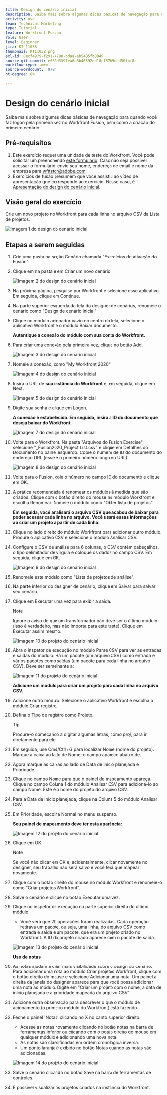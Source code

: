 ```yaml
---
title: Design do cenário inicial
description: Saiba mais sobre algumas dicas básicas de navegação para quando você faz logon pela primeira vez no Workfront Fusion, bem como a criação do primeiro cenário.
activity: use
team: Technical Marketing
type: Tutorial
feature: Workfront Fusion
role: User
level: Beginner
jira: KT-11038
thumbnail: KT11038.png
exl-id: 8ecf4979-f291-4788-bdaa-ab5485fb0849
source-git-commit: e639d3391ea6a8b46592dd18cf57b9eed50fbf8c
workflow-type: tm+mt
source-wordcount: '978'
ht-degree: 0%

---
```


# Design do cenário inicial

Saiba mais sobre algumas dicas básicas de navegação para quando você faz logon pela primeira vez no Workfront Fusion, bem como a criação do primeiro cenário.

## Pré-requisitos

1. Este exercício requer uma unidade de teste do Workfront. Você pode solicitar um preenchendo [este formulário](https://forms.office.com/r/f1J8HRGrNY). Caso não seja possível acessar o formulário, envie seu nome, endereço de email e nome da empresa para wfttstdr@adobe.com.
1. Exercícios de fusão presumem que você assistiu ao vídeo de apresentação que corresponde ao exercício. Nesse caso, é [Apresentação do design do cenário inicial](https://experienceleague.adobe.com/docs/workfront-learn/tutorials-workfront/fusion/understand-the-basics/initial-scenario-design-walkthrough.html?lang=en).


## Visão geral do exercício

Crie um novo projeto no Workfront para cada linha no arquivo CSV da Lista de projetos.

![Imagem 1 do design do cenário inicial](../12-exercises/assets/initial-scenario-design-1.png)

## Etapas a serem seguidas

1. Crie uma pasta na seção Cenário chamada &quot;Exercícios de ativação do Fusion&quot;.
1. Clique em na pasta e em Criar um novo cenário.

   ![Imagem 2 do design do cenário inicial](../12-exercises/assets/initial-scenario-design-2.png)

1. Na próxima página, pesquise por Workfront e selecione esse aplicativo. Em seguida, clique em Continue.
1. Na parte superior esquerda da tela do designer de cenários, renomeie o cenário como &quot;Design de cenário inicial&quot;
1. Clique no módulo acionador vazio no centro da tela, selecione o aplicativo Workfront e o módulo Baixar documento.

   **Autentique a conexão do módulo com sua conta do Workfront.**

1. Para criar uma conexão pela primeira vez, clique no botão Add.

   ![Imagem 3 do design do cenário inicial](../12-exercises/assets/initial-scenario-design-3.png)

1. Nomeie a conexão, como &quot;My Workfront 2020&quot;

   ![Imagem 4 do design do cenário inicial](../12-exercises/assets/initial-scenario-design-4.png)

1. Insira o URL de **sua instância do Workfront** e, em seguida, clique em Next.

   ![Imagem 5 do design do cenário inicial](../12-exercises/assets/initial-scenario-design-5.png)

1. Digite sua senha e clique em Logon.

   **A conexão é estabelecida. Em seguida, insira a ID do documento que deseja baixar do Workfront.**

   ![Imagem 7 do design do cenário inicial](../12-exercises/assets/initial-scenario-design-7.png)

1. Volte para o Workfront. Na pasta &quot;Arquivos do Fusion Exercise&quot;, selecione &quot;_Fusion2020_Project List.csv&quot; e clique em Detalhes do Documento no painel esquerdo. Copie o número de ID do documento do endereço URL (esse é o primeiro número longo no URL).

   ![Imagem 8 do design do cenário inicial](../12-exercises/assets/initial-scenario-design-8.png)

1. Volte para o Fusion, cole o número no campo ID do documento e clique em OK.
1. A prática recomendada é renomear os módulos à medida que são criados. Clique com o botão direito do mouse no módulo Workfront e escolha Renomear. Nomeie o módulo como &quot;Obter lista de projetos&quot;.

   **Em seguida, você analisará o arquivo CSV que acabou de baixar para poder acessar cada linha no arquivo. Você usará essas informações ao criar um projeto a partir de cada linha.**

1. Clique no lado direito do módulo Workfront para adicionar outro módulo. Procure o aplicativo CSV e selecione o módulo Analisar CSV.
1. Configure o CSV de análise para 6 colunas, o CSV contém cabeçalhos, o tipo delimitador de vírgula e coloque os dados no campo CSV. Em seguida, clique em OK.

   ![Imagem 9 do design do cenário inicial](../12-exercises/assets/initial-scenario-design-9.png)

1. Renomeie este módulo como &quot;Lista de projetos de análise&quot;.
1. Na parte inferior do designer de cenário, clique em Salvar para salvar seu cenário.
1. Clique em Executar uma vez para exibir a saída.

   >[!NOTE]
   >
   >Ignore o aviso de que um transformador não deve ser o último módulo (isso é verdadeiro, mas não importa para este teste). Clique em Executar assim mesmo.

   ![Imagem 10 do projeto do cenário inicial](../12-exercises/assets/initial-scenario-design-10.png)

1. Abra o inspetor de execução no módulo Parse CSV para ver as entradas e saídas do módulo. Há um pacote (um arquivo CSV) como entrada e vários pacotes como saídas (um pacote para cada linha no arquivo CSV). Deve ser semelhante a:

   ![Imagem 11 do projeto do cenário inicial](../12-exercises/assets/initial-scenario-design-11.png)

   **Adicione um módulo para criar um projeto para cada linha no arquivo CSV.**

1. Adicione outro módulo. Selecione o aplicativo Workfront e escolha o módulo Criar registro.
1. Defina o Tipo de registro como Projeto.

   >[!TIP]
   >
   >Procure-o começando a digitar algumas letras, como *proj*, para ir diretamente para ele.

1. Em seguida, use Cmd/Ctrl+G para localizar Nome (nome do projeto). Marque a caixa ao lado de Nome; o campo aparece abaixo de.
1. Agora marque as caixas ao lado de Data de início planejada e Prioridade.
1. Clique no campo Nome para que o painel de mapeamento apareça. Clique no campo Coluna 1 do módulo Analisar CSV para adicioná-lo ao campo Nome. Este é o nome do projeto do arquivo CSV.
1. Para a Data de início planejada, clique na Coluna 5 do módulo Analisar CSV.
1. Em Prioridade, escolha Normal no menu suspenso.

   **Seu painel de mapeamento deve ter esta aparência:**

   ![Imagem 12 do projeto do cenário inicial](../12-exercises/assets/initial-scenario-design-12.png)

1. Clique em OK.

   >[!NOTE]
   >
   >Se você não clicar em OK e, acidentalmente, clicar novamente no designer, seu trabalho não será salvo e você terá que mapear novamente.

1. Clique com o botão direito do mouse no módulo Workfront e renomeie-o como &quot;Criar projetos Workfront&quot;.
1. Salve o cenário e clique no botão Executar uma vez.
1. Clique no inspetor de execução na parte superior direita do último módulo.

   + Você verá que 20 operações foram realizadas. Cada operação retirava um pacote, ou seja, uma linha, do arquivo CSV como entrada e saída e um pacote, que era um projeto criado no Workfront. A ID do projeto criado aparece com o pacote de saída.

   ![Imagem 13 do projeto do cenário inicial](../12-exercises/assets/initial-scenario-design-13.png)

   **Uso de notas**

1. As notas ajudam a criar mais visibilidade sobre o design do cenário. Para adicionar uma nota ao módulo Criar projetos Workfront, clique com o botão direito do mouse e selecione Adicionar uma nota. Um painel à direita da janela do designer aparece para que você possa adicionar uma nota ao módulo. Digite em &quot;Criar um projeto com o nome, a data de início planejada e a prioridade mapeada do arquivo CSV&quot;.
1. Adicione outra observação para descrever o que o módulo de acionamento (o primeiro módulo do Workfront) está fazendo.
1. Feche o painel &#39;Notas&#39; clicando no X no canto superior direito.

   + Acesse as notas novamente clicando no botão notas na barra de ferramentas inferior ou clicando com o botão direito do mouse em qualquer módulo e adicionando uma nova nota.
   + As notas são classificadas em ordem cronológica inversa.
   + Um ponto laranja é exibido no botão Notas quando as notas são adicionadas.

   ![Imagem 14 do projeto do cenário inicial](../12-exercises/assets/initial-scenario-design-14.png)

1. Salve o cenário clicando no botão Save na barra de ferramentas de controles.
1. É possível visualizar os projetos criados na instância do Workfront.

